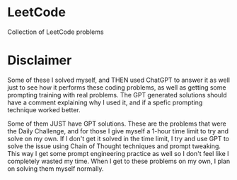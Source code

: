 # LeetCode
Collection of LeetCode problems

# Disclaimer
Some of these I solved myself, and THEN used ChatGPT to answer it as well just to see how it performs these coding problems, as well as getting some prompting training with real problems. The GPT generated solutions should have a comment explaining why I used it, and if a spefic prompting technique worked better.

Some of them JUST have GPT solutions. These are the problems that were the Daily Challenge, and for those I give myself a 1-hour time limit to try and solve on my own. If I don't get it solved in the time limit, I try and use GPT to solve the issue using Chain of Thought techniques and prompt tweaking. This way I get some prompt engineering practice as well so I don't feel like I completely wasted my time. When I get to these problems on my own, I plan on solving them myself normally.
